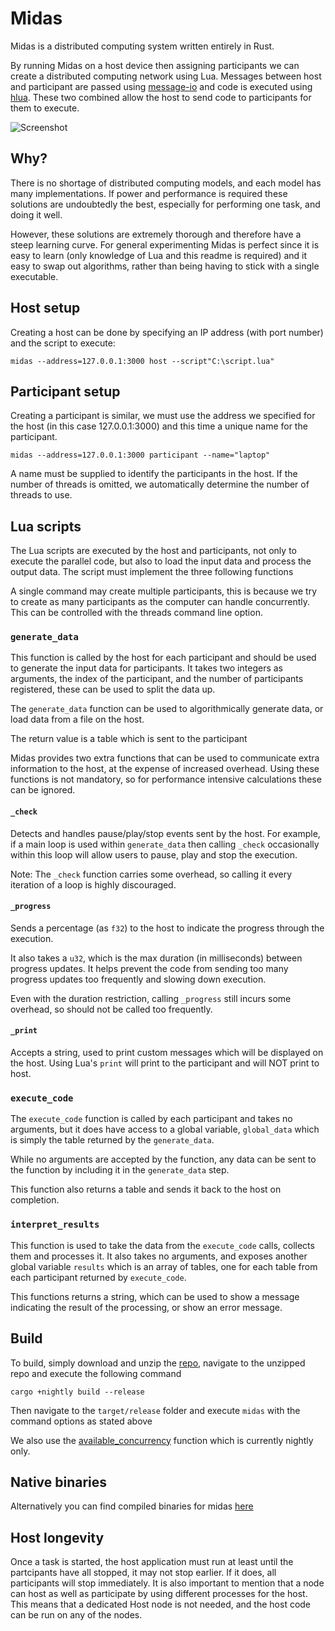 # Midas
Midas is a distributed computing system written entirely in Rust. 

By running Midas on a host device then assigning participants we can create a distributed computing network using Lua. Messages between host and 
participant are passed using [message-io](https://docs.rs/message-io/0.8.1/message_io/) and code is executed using [hlua](https://docs.rs/hlua/0.4.1/hlua/).
These two combined allow the host to send code to participants for them to execute. 

![Screenshot](https://i.imgur.com/h5LnB3d.png)

## Why?

There is no shortage of distributed computing models, and each model has many implementations. If power and performance is
required these solutions are undoubtedly the best, especially for performing one task, and doing it well. 

However, these solutions are extremely thorough and therefore have a steep learning curve. For general experimenting Midas is 
perfect since it is easy to learn (only knowledge of Lua and this readme is required) and it easy to swap out algorithms, 
rather than being having to stick with a single executable.

## Host setup

Creating a host can be done by specifying an IP address (with port number) and the script to execute:

```shell
midas --address=127.0.0.1:3000 host --script"C:\script.lua"
```

## Participant setup

Creating a participant is similar, we must use the address we specified for the host (in this case 127.0.0.1:3000) and this time a unique name for the participant.

```shell
midas --address=127.0.0.1:3000 participant --name="laptop"
```

A name must be supplied to identify the participants in the host. If the number of threads is omitted, we automatically determine the number of threads to use.

## Lua scripts

The Lua scripts are executed by the host and participants, not only to execute the parallel code, but also to load the input data and process the output data. The script must implement the three following functions

A single command may create multiple participants, this is because we try to create as many participants as the computer can handle concurrently. This can be controlled with the threads command line option.

### `generate_data`

This function is called by the host for each participant and should be used to generate the input data for participants. It takes two integers as arguments, the index of the participant, and the number of participants registered, these can be used to split the data up. 

The `generate_data` function can be used to algorithmically generate data, or load data from a file on the host.

The return value is a table which is sent to the participant

Midas provides two extra functions that can be used to communicate extra information to the host, at the expense of increased overhead.
Using these functions is not mandatory, so for performance intensive calculations these can be ignored.

#### `_check`

Detects and handles pause/play/stop events sent by the host. 
For example, if a main loop is used within `generate_data` then calling `_check` occasionally within this loop will allow users to pause, play and stop the execution.

Note: The `_check` function carries some overhead, so calling it every iteration of a loop is highly discouraged. 

#### `_progress`

Sends a percentage (as `f32`) to the host to indicate the progress through the execution.

It also takes a `u32`, which is the max duration (in milliseconds) between progress updates. It helps prevent the code from sending too many progress updates too frequently and slowing down execution.

Even with the duration restriction, calling `_progress` still incurs some overhead, so should not be called too frequently.

#### `_print`

Accepts a string, used to print custom messages which will be displayed on the host. Using Lua's `print` will print to the participant and will NOT print to host.

### `execute_code`

The `execute_code` function is called by each participant and takes no arguments, but it does have access to a global variable, `global_data` which is simply the table returned by the `generate_data`. 

While no arguments are accepted by the function, any data can be sent to the function by including it in the `generate_data` step.

This function also returns a table and sends it back to the host on completion.

### `interpret_results`

This function is used to take the data from the `execute_code` calls, collects them and processes it. It also takes no arguments, and exposes another global variable `results` which is an array of tables, one for each table from each participant returned by `execute_code`.

This functions returns a string, which can be used to show a message indicating the result of the processing, or show an error message.

## Build

To build, simply download and unzip the [repo](https://github.com/ray33ee/Project-Midas/archive/master.zip), navigate to the unzipped repo and execute the following command

```shell
cargo +nightly build --release
```

Then navigate to the `target/release` folder and execute `midas` with the command options as stated above

We also use the [available_concurrency](https://doc.rust-lang.org/std/thread/fn.available_concurrency.html) function which is currently nightly only.

## Native binaries

Alternatively you can find compiled binaries for midas [here](https://sourceforge.net/projects/project-midas/)

## Host longevity

Once a task is started, the host application must run at least until the partcipants have all stopped, it may not stop earlier. If it does, all participants will stop immediately. It is also important to mention that a node can host as well as participate by using different processes for the host. 
This means that a dedicated Host node is not needed, and the host code can be run on any of the nodes.